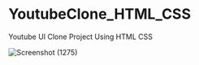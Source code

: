 # YoutubeClone_HTML_CSS
Youtube UI Clone Project Using HTML CSS


![Screenshot (1275)](https://github.com/WMSSanharsha/YoutubeClone_HTML_CSS/assets/87054452/3f90e280-c3a4-4363-86a1-834bb0e7ff1a)
